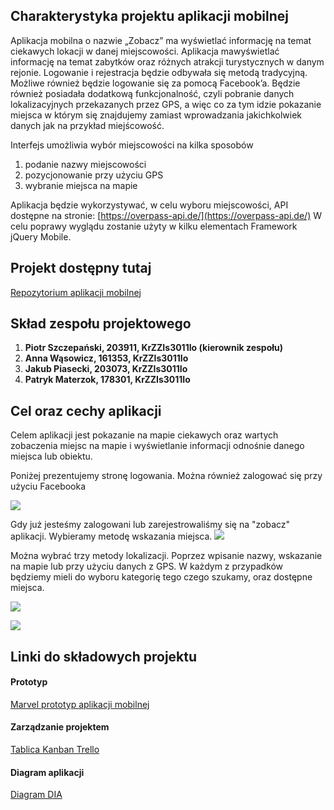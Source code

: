 ## Charakterystyka projektu aplikacji mobilnej
  
Aplikacja mobilna o nazwie „Zobacz” ma wyświetlać informację na temat ciekawych lokacji w danej
miejscowości. Aplikacja mawyświetlać informację na temat zabytków oraz różnych atrakcji turystycznych 
w danym rejonie. Logowanie i rejestracja będzie odbywała się metodą tradycyjną. Możliwe również będzie 
logowanie się za pomocą Facebook’a. Będzie również posiadała dodatkową funkcjonalność, czyli pobranie 
danych lokalizacyjnych przekazanych przez GPS, a więc co za tym idzie pokazanie miejsca w którym się 
znajdujemy zamiast wprowadzania jakichkolwiek danych jak na przykład miejścowość.

Interfejs umożliwia wybór miejscowości na kilka sposobów

1. podanie nazwy miejscowości
2. pozycjonowanie przy użyciu GPS
3. wybranie miejsca na mapie

Aplikacja będzie wykorzystywać, w celu wyboru miejscowości, API dostępne na stronie:
[https://overpass-api.de/](https://overpass-api.de/)
W celu poprawy wyglądu zostanie użyty w kilku elementach Framework jQuery Mobile.


  
## Projekt dostępny tutaj

[Repozytorium aplikacji mobilnej](https://github.com/zobaczteam/zobaczMobile) 
  
  
## Skład zespołu projektowego

1. **Piotr Szczepański, 203911, KrZZIs3011Io (kierownik zespołu)**
2. **Anna Wąsowicz,     161353, KrZZIs3011Io**
3. **Jakub Piasecki,    203073, KrZZIs3011Io**
4. **Patryk Materzok,   178301, KrZZIs3011Io**
  
## Cel oraz cechy aplikacji

Celem aplikacji jest pokazanie na mapie ciekawych oraz wartych zobaczenia miejsc na mapie i wyświetlanie
informacji odnośnie danego miejsca lub obiektu.

Poniżej prezentujemy stronę logowania. Można również zalogować się przy użyciu Facebooka

![](log.png)

Gdy już jesteśmy zalogowani lub zarejestrowaliśmy się na "zobacz" aplikacji.
Wybieramy metodę wskazania miejsca.
![](categories.png)

Można wybrać trzy metody lokalizacji. Poprzez wpisanie nazwy, wskazanie na mapie lub przy użyciu danych z GPS.
W każdym z przypadków będziemy mieli do wyboru kategorię tego czego szukamy, oraz dostępne miejsca.

![](place.png)

![](wawel.png)
  
## Linki do składowych projektu

#### Prototyp
[Marvel prototyp aplikacji mobilnej](https://marvelapp.com/c064774)
  
#### Zarządzanie projektem
[Tablica Kanban Trello](https://trello.com/b/M3WWCiDO)

#### Diagram aplikacji
[Diagram DIA](https://github.com/Stiepek/zobacz/blob/master/DiagramDIA.png)
